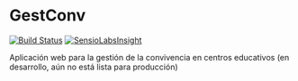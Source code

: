 # GestConv
[![Build Status](https://travis-ci.org/iesoretania/gestconv.png?branch=master)](https://travis-ci.org/iesoretania/gestconv) [![SensioLabsInsight](https://insight.sensiolabs.com/projects/4ed2d6a5-0669-46f0-aa87-b33d9c113bcd/mini.png)](https://insight.sensiolabs.com/projects/4ed2d6a5-0669-46f0-aa87-b33d9c113bcd)

Aplicación web para la gestión de la convivencia en centros educativos
(en desarrollo, aún no está lista para producción)